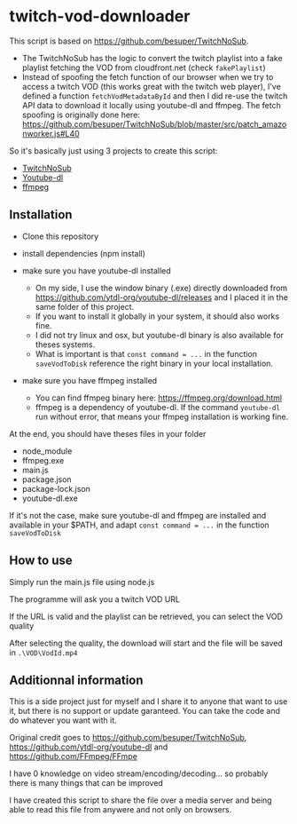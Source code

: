 # twitch-vod-downloader
This script is based on https://github.com/besuper/TwitchNoSub.
-  The TwitchNoSub has the logic to convert the twitch playlist into a fake playlist fetching the VOD from cloudfront.net (check `fakePlaylist`)
-  Instead of spoofing the fetch function of our browser when we try to access a twitch VOD (this works great with the twitch web player), I've defined a function `fetchVodMetadataById` and then I did re-use the twitch API data to download it locally using youtube-dl and ffmpeg.
The fetch spoofing is originally done here: https://github.com/besuper/TwitchNoSub/blob/master/src/patch_amazonworker.js#L40

So it's basically just using 3 projects to create this script: 

- [TwitchNoSub](https://github.com/besuper/TwitchNoSub)
- [Youtube-dl](https://github.com/ytdl-org/youtube-dl)
- [ffmpeg](https://github.com/FFmpeg/FFmpeg)

## Installation
- Clone this repository
- install dependencies (npm install)
- make sure you have youtube-dl installed
  - On my side, I use the window binary (.exe) directly downloaded from https://github.com/ytdl-org/youtube-dl/releases and I placed it in the same folder of this project.
  - If you want to install it globally in your system, it should also works fine.
  - I did not try linux and osx, but youtube-dl binary is also available for theses systems.
  - What is important is that `const command = ...` in the function `saveVodToDisk` reference the right binary in your local installation.

- make sure you have ffmpeg installed
  - You can find ffmpeg binary here: https://ffmpeg.org/download.html
  - ffmpeg is a dependency of youtube-dl. If the command `youtube-dl` run without error, that means your ffmpeg installation is working fine.

At the end, you should have theses files in your folder
- node_module
- ffmpeg.exe
- main.js
- package.json
- package-lock.json
- youtube-dl.exe

If it's not the case, make sure youtube-dl and ffmpeg are installed and available in your $PATH, and adapt `const command = ...` in the function `saveVodToDisk`

## How to use
Simply run the main.js file using node.js

The programme will ask you a twitch VOD URL

If the URL is valid and the playlist can be retrieved, you can select the VOD quality

After selecting the quality, the download will start and the file will be saved in `.\VOD\VodId.mp4`

## Additionnal information
This is a side project just for myself and I share it to anyone that want to use it, but there is no support or update garanteed.
You can take the code and do whatever you want with it.

Original credit goes to https://github.com/besuper/TwitchNoSub, https://github.com/ytdl-org/youtube-dl and https://github.com/FFmpeg/FFmpe

I have 0 knowledge on video stream/encoding/decoding... so probably there is many things that can be improved

I have created this script to share the file over a media server and being able to read this file from anywere and not only on browsers.
